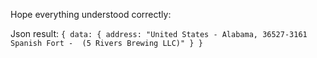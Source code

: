 Hope everything understood correctly:

Json result:
`{
 data: {
 address: "United States - Alabama, 36527-3161 Spanish Fort -  (5 Rivers Brewing LLC)"
 }
 }`

